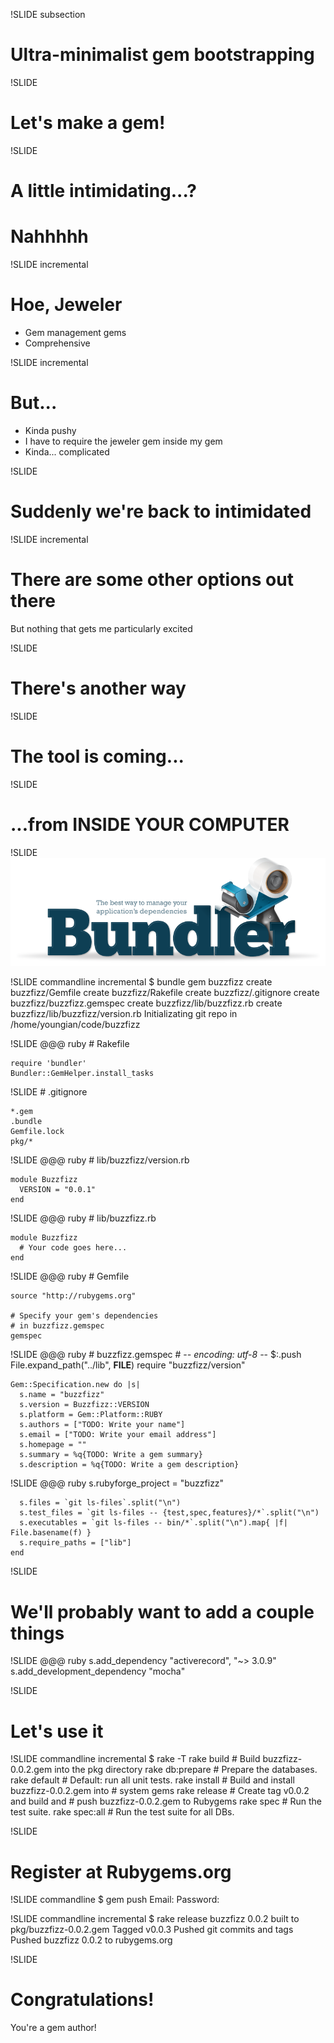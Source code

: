 !SLIDE subsection
# Ultra-minimalist gem bootstrapping #

!SLIDE
# Let's make a gem! #

!SLIDE
# A little intimidating...? #

# Nahhhhh #

!SLIDE incremental
# Hoe, Jeweler #

 * Gem management gems
 * Comprehensive

!SLIDE incremental
# But... #

 * Kinda pushy
 * I have to require the jeweler gem inside my gem
 * Kinda... complicated

!SLIDE
# Suddenly we're back to intimidated #

!SLIDE incremental
# There are some other options out there #

But nothing that gets me particularly excited

!SLIDE
# There's another way #

!SLIDE
# The tool is coming... #
!SLIDE
# ...from INSIDE YOUR COMPUTER #

!SLIDE
![Bundler](bundler.png)

!SLIDE commandline incremental
    $ bundle gem buzzfizz
          create  buzzfizz/Gemfile
          create  buzzfizz/Rakefile
          create  buzzfizz/.gitignore
          create  buzzfizz/buzzfizz.gemspec
          create  buzzfizz/lib/buzzfizz.rb
          create  buzzfizz/lib/buzzfizz/version.rb
    Initializating git repo in /home/youngian/code/buzzfizz

!SLIDE
    @@@ ruby
    # Rakefile

    require 'bundler'
    Bundler::GemHelper.install_tasks

!SLIDE
    # .gitignore

    *.gem
    .bundle
    Gemfile.lock
    pkg/*

!SLIDE
    @@@ ruby
    # lib/buzzfizz/version.rb

    module Buzzfizz
      VERSION = "0.0.1"
    end

!SLIDE
    @@@ ruby
    # lib/buzzfizz.rb

    module Buzzfizz
      # Your code goes here...
    end

!SLIDE
    @@@ ruby
    # Gemfile

    source "http://rubygems.org"

    # Specify your gem's dependencies
    # in buzzfizz.gemspec
    gemspec

!SLIDE
    @@@ ruby
    # buzzfizz.gemspec
    # -*- encoding: utf-8 -*-
    $:.push File.expand_path("../lib", __FILE__)
    require "buzzfizz/version"

    Gem::Specification.new do |s|
      s.name = "buzzfizz"
      s.version = Buzzfizz::VERSION
      s.platform = Gem::Platform::RUBY
      s.authors = ["TODO: Write your name"]
      s.email = ["TODO: Write your email address"]
      s.homepage = ""
      s.summary = %q{TODO: Write a gem summary}
      s.description = %q{TODO: Write a gem description}

!SLIDE
    @@@ ruby
      s.rubyforge_project = "buzzfizz"

      s.files = `git ls-files`.split("\n")
      s.test_files = `git ls-files -- {test,spec,features}/*`.split("\n")
      s.executables = `git ls-files -- bin/*`.split("\n").map{ |f| File.basename(f) }
      s.require_paths = ["lib"]
    end

!SLIDE
# We'll probably want to add a couple things #

!SLIDE
    @@@ ruby
    s.add_dependency "activerecord", "~> 3.0.9"
    s.add_development_dependency "mocha"


!SLIDE
# Let's use it #

!SLIDE commandline incremental
    $ rake -T
    rake build       # Build buzzfizz-0.0.2.gem into the pkg directory
    rake db:prepare  # Prepare the databases.
    rake default     # Default: run all unit tests.
    rake install     # Build and install buzzfizz-0.0.2.gem into
                     # system gems
    rake release     # Create tag v0.0.2 and build and
                     # push buzzfizz-0.0.2.gem to Rubygems
    rake spec        # Run the test suite.
    rake spec:all    # Run the test suite for all DBs.

!SLIDE
# Register at Rubygems.org #

!SLIDE commandline
    $ gem push
    Email:
    Password:

!SLIDE commandline incremental
    $ rake release
    buzzfizz 0.0.2 built to pkg/buzzfizz-0.0.2.gem
    Tagged v0.0.3
    Pushed git commits and tags
    Pushed buzzfizz 0.0.2 to rubygems.org

!SLIDE
# Congratulations! #

You're a gem author!
